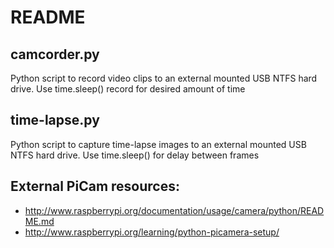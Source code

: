 # README #

## camcorder.py ##
Python script to record video clips to an external mounted USB NTFS hard drive.
Use time.sleep() record for desired amount of time

## time-lapse.py ##
Python script to capture time-lapse images to an external mounted USB NTFS hard drive.
Use time.sleep() for delay between frames

## External PiCam resources: ##
* http://www.raspberrypi.org/documentation/usage/camera/python/README.md
* http://www.raspberrypi.org/learning/python-picamera-setup/